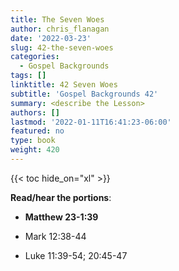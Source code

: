 ```yaml
---
title: The Seven Woes
author: chris_flanagan
date: '2022-03-23'
slug: 42-the-seven-woes
categories:
  - Gospel Backgrounds
tags: []
linktitle: 42 Seven Woes
subtitle: 'Gospel Backgrounds 42'
summary: <describe the Lesson>
authors: []
lastmod: '2022-01-11T16:41:23-06:00'
featured: no
type: book
weight: 420
---
```

{{< toc hide_on="xl" >}}



**Read/hear the portions**:

* **Matthew 23-1:39**

* Mark 12:38-44
* Luke 11:39-54; 20:45-47


<script type="text/javascript">
  window.ESV_CROSSREF_OPTIONS = {
    body_background_color: 'D7E5F0',
    header_font_size: 10,
    body_font_size: 14,
    footer_font_size: 8,
    header_font_family: 'Arial',
    body_font_family: 'Times'
  };
</script>
<script src="https://static.esvmedia.org/crossref/crossref.min.js" type="text/javascript"></script> 